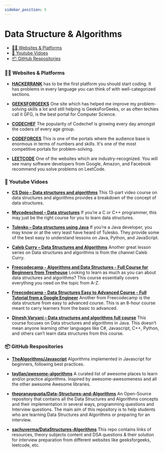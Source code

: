 ```yaml
---
sidebar_position: 5
---
```


# Data Structure & Algorithms

-   [👨‍💻 Websites & Platforms](#-websites---platforms)
-   [🎥 Youtube Vidoes](#-vidoes)
-   [📦 GitHub Respositories](#-github-respositories)

### 👨‍💻 Websites & Platforms

-   [**HACKERRANK**](https://www.hackerrank.com/dashboard) has to be the first platform you should start coding. It has problems in every language you can think of with well-categorized sections.

-   [**GEEKSFORGEEKS**](https://www.geeksforgeeks.org/) One site which has helped me improve my problem-solving skills a lot and still helping is GeeksForGeeks, or as often techies call it GFG, is the best portal for Computer Science.

-   [**CODECHEF**](https://www.codechef.com/) The popularity of Codechef is growing every day amongst the coders of every age group.

-   [**CODEFORCES**](https://codeforces.com/) This is one of the portals where the audience base is enormous in terms of numbers and skills. It's one of the most competitive portals for problem-solving.

-   [**LEETCODE**](https://leetcode.com/) One of the websites which are industry-recognized. You will see many software developers from Google, Amazon, and Facebook recommend you solve problems on LeetCode.

### 🎥 Youtube Vidoes

-   [**CS Dojo – Data structures and algorithms**](https://youtube.com/playlist?list=PLBZBJbE_rGRV8D7XZ08LK6z-4zPoWzu5H) This 13-part video course on data structures and algorithms provides a breakdown of the concept of data structures.

-   [**Mycodeschool – Data structures**](https://youtube.com/playlist?list=PL2_aWCzGMAwI3W_JlcBbtYTwiQSsOTa6P) If you’re a C or C++ programmer, this may just be the right course for you to learn data structures.

-   [**Tulesko – Data structures using Java**](https://youtube.com/playlist?list=PLsyeobzWxl7oRKwDi7wjrANsbhTX0IK0J) If you’re a Java developer, you may know or at the very least have heard of Tulesko. They provide some of the best easy to understand lessons on Java, Python, and JavaScript.

-   [**Caleb Curry – Data Structures and Algorithms**](https://youtube.com/playlist?list=PL_c9BZzLwBRLpDEpYRFXKBN-2ZCsAx0ps) Another great lesson series on Data structures and algorithms is from the channel Caleb Curry.

-   [**Freecodecamp - Algorithms and Data Structures - Full Course for Beginners from Treehouse**](https://youtu.be/8hly31xKli0) Looking to learn as much as you can about data structures and algorithms? This course essentially covers everything you need on the topic from A-Z.

-   [**Freecodecamp - Data Structures Easy to Advanced Course - Full Tutorial from a Google Engineer**](https://youtu.be/RBSGKlAvoiM) Another from Freecodecamp is the data structure from easy to advanced course. This is an 8-hour course meant to carry learners from the basic to advanced.

-   [**Dinesh Varyani – Data structures and algorithms full course**](https://youtube.com/playlist?list=PL6Zs6LgrJj3tDXv8a_elC6eT_4R5gfX4d) This course focuses on Data structures and algorithms in Java. This doesn’t mean anyone learning other languages like C#, Javascript, C++, Python, and others can’t learn data structures from this course.

### 📦 GitHub Respositories

-   [**TheAlgorithms/Javascript**](https://github.com/TheAlgorithms/Javascript) Algorithms implemented in Javascript for beginners, following best practices.

-   [**tayllan/awesome-algorithms**](https://github.com/tayllan/awesome-algorithms) A curated list of awesome places to learn and/or practice algorithms. Inspired by awesome-awesomeness and all the other awesome Awesome libraries.

-   [**thepranaygupta/Data-Structures-and-Algorithms**](https://github.com/thepranaygupta/Data-Structures-and-Algorithms) An Open-Source repository that contains all the Data Structures and Algorithms concepts and their implementation in several ways, programming questions and Interview questions. The main aim of this repository is to help students who are learning Data Structures and Algorithms or preparing for an interview.

-   [**sachuverma/DataStructures-Algorithms**](https://github.com/sachuverma/DataStructures-Algorithms) This repo contains links of resources, theory subjects content and DSA questions & their solution for interview preparation from different websites like geeksforgeeks, leetcode, etc.
